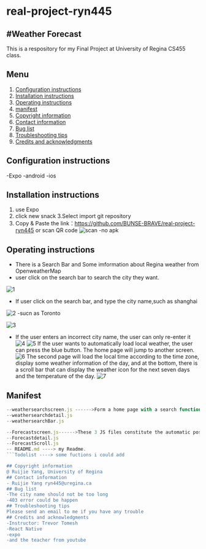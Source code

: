 # real-project-ryn445
#Weather Forecast
---

This is a respository for my Final Project at University of Regina CS455 class.





## Menu

1. [Configuration instructions](#Configuration-instructions)
2. [Installation instructions](#Installation-instructions)
3. [Operating instructions](#Operating-instructions)
4. [manifest](#manifest)
5. [Copyright information](#Copyright-information)
6. [Contact information](#Contact-information)
7. [Bug list](#Bug-list)
8. [Troubleshooting tips](#Troubleshooting-tips)
9. [Credits and acknowledgments](#Credits-and-acknowledgments)


## Configuration instructions
-Expo 
-android 
-ios
## Installation instructions
1. use Expo
2. click new snack 
3.Select import git repository 
4. Copy & Paste the link：https://github.com/BUNSE-BRAVE/real-project-ryn445
or
scan QR code
![scan](picture/scan.png)
-no apk
## Operating instructions
- There is a Search Bar and Some imformation about Regina weather from OpenweatherMap
- user click on the search bar to search the city they want.

![1](picture/1.jpg)

- If user click on the search bar, and type the city name,such as shanghai

![2](picture/2.jpg)
-sucn as Toronto

![3](picture/3.jpg)
- If the user enters an incorrect city name, the user can only re-enter it
![4](picture/4.jpg)
![5](picture/5.jpg)
If the user wants to automatically load local weather, the user can press the blue button. The home page will jump to another screen.
![6](picture/6.png)
The second page will load the local time according to the time zone, display some weather information of the day, and at the bottom, there is a scroll bar that can display the weather icon for the next seven days and the temperature of the day.
![7](picture/7.png)
## Manifest

```App.js ------>Home Navigation
--weathersearchscreen.js ------>Form a home page with a search function and display the results
--weathersearchdetail.js
--weathersearchBar.js

--Forecastscreen.js------>These 3 JS files constitute the automatic positioning location and display the weather forecast page for the next seven days.
--Forecastdetail.js
--ForecastScroll.js
-- README.md ----> my Readme.
```Todolist ----> some fuctions i could add

## Copyright information
@ Ruijie Yang, University of Regina
## Contact information
- Ruijie Yang ryn445@uregina.ca
## Bug list
-The city name should not be too long
-403 error could be happen
## Troubleshooting tips
Please send an email to me if you have any trouble
## Credits and acknowledgments
-Instructor: Trevor Tomesh
-React Native
-expo
-and the teacher from youtube
